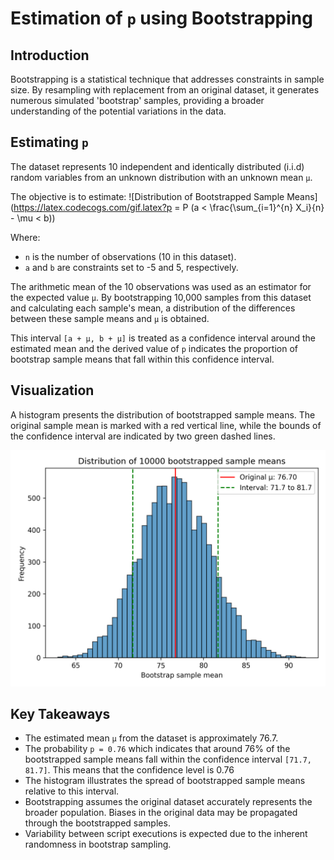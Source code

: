 # Estimation of `p` using Bootstrapping

## Introduction
Bootstrapping is a statistical technique that addresses constraints in sample size. By resampling with replacement from an original dataset, it generates numerous simulated 'bootstrap' samples, providing a broader understanding of the potential variations in the data.

## Estimating `p`
The dataset represents 10 independent and identically distributed (i.i.d) random variables from an unknown distribution with an unknown mean `μ`. 
<!-- "https://latex.codecogs.com/gif.latex?p = P (a < \frac{\sum_{i=1}^{n} X_i}{n} - \mu < b)" -->

The objective is to estimate:
![Distribution of Bootstrapped Sample Means](https://latex.codecogs.com/gif.latex?p = P (a < \frac{\sum_{i=1}^{n} X_i}{n} - \mu < b))

Where:
- `n` is the number of observations (10 in this dataset).
- `a` and `b` are constraints set to -5 and 5, respectively.

The arithmetic mean of the 10 observations was used as an estimator for the expected value `μ`. By bootstrapping 10,000 samples from this dataset and calculating each sample's mean, a distribution of the differences between these sample means and `μ` is obtained.

This interval `[a + μ, b + μ]` is treated as a confidence interval around the estimated mean and the derived value of `p` indicates the proportion of bootstrap sample means that fall within this confidence interval.

## Visualization
A histogram presents the distribution of bootstrapped sample means. The original sample mean is marked with a red vertical line, while the bounds of the confidence interval are indicated by two green dashed lines.

![Distribution of Bootstrapped Sample Means](bar_chart_bootstrap_means.png)

## Key Takeaways
- The estimated mean `μ` from the dataset is approximately $76.7$.
- The probability `p = 0.76` which indicates that around 76% of the bootstrapped sample means fall within the confidence interval `[71.7, 81.7]`. This means that the confidence level is 0.76
- The histogram illustrates the spread of bootstrapped sample means relative to this interval.
- Bootstrapping assumes the original dataset accurately represents the broader population. Biases in the original data may be propagated through the bootstrapped samples.
- Variability between script executions is expected due to the inherent randomness in bootstrap sampling.
